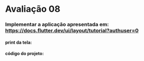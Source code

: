 # Avaliação 08
### Implementar a aplicação apresentada em: https://docs.flutter.dev/ui/layout/tutorial?authuser=0
#### print da tela:

#### código do projeto: 
